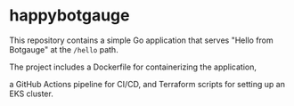 # happybotgauge


This repository contains a simple Go application that serves "Hello from Botgauge" at the `/hello` path. 

The project includes a Dockerfile for containerizing the application, 

a GitHub Actions pipeline for CI/CD, and Terraform scripts for setting up an EKS cluster.
